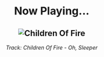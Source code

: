 <div align="center"> 
<h1>Now Playing...</h1>

![Children Of Fire](https://i.scdn.co/image/ab67616d00001e02fabeff7f98662882a7fe8296)
--
_<p>Track: Children Of Fire - Oh, Sleeper </p>_
</div>
